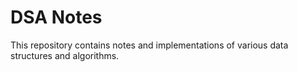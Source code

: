 # DSA Notes

This repository contains notes and implementations of various data structures and algorithms.